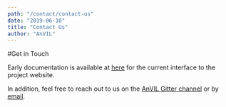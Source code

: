 ```yaml
---
path: "/contact/contact-us"
date: "2019-06-10"
title: "Contact Us"
author: "AnVIL"
---
```


#Get in Touch

Early documentation is available at [here](https://broadinstitute.zendesk.com) for the current interface to the project website.

In addition, feel free to reach out to us on the [AnVIL Gitter channel](https://gitter.im/anvil-project/Lobby) or 
by  [email](mailto:help@lists.anvilproject.org).
